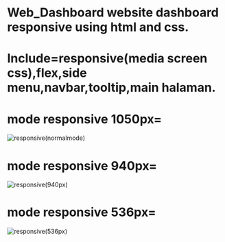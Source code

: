 # Web_Dashboard website dashboard responsive using html and css.
# Include=responsive(media screen css),flex,side menu,navbar,tooltip,main halaman.
# mode responsive 1050px=
![responsive(normalmode)](https://user-images.githubusercontent.com/58825091/178900911-bb64ad77-70f7-40e0-be32-bd005c07703c.PNG)
# mode responsive 940px=
![responsive(940px)](https://user-images.githubusercontent.com/58825091/178900988-3029feb1-5b0a-4a86-9922-0241bc3378a8.PNG)
# mode responsive 536px=
![responsive(536px)](https://user-images.githubusercontent.com/58825091/178901017-6593cdeb-c8b2-44d3-90d0-9b3d887efcfe.PNG)


